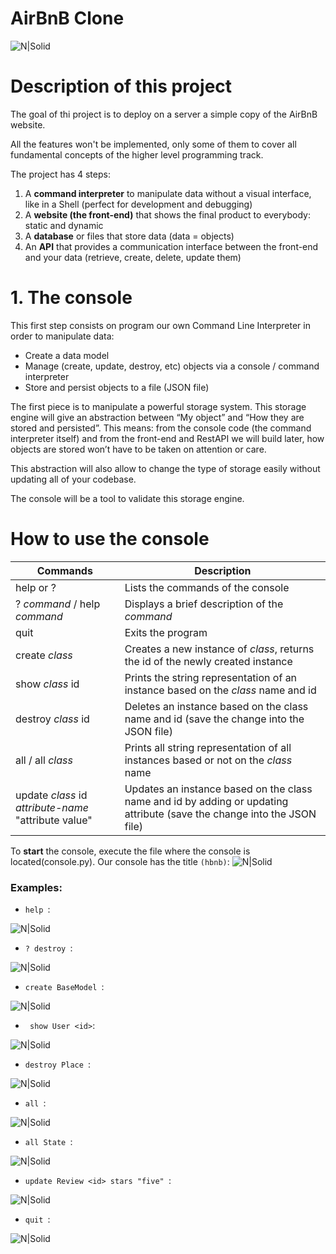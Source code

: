 # AirBnB Clone
![N|Solid](https://i.imgur.com/BwWHZVK.png)
# Description of this project
The goal of thi project is to deploy on a server a simple copy of the AirBnB website.

All the features won't be implemented, only some of them to cover all fundamental concepts of the higher level programming track.

The project has 4 steps:

1. A **command interpreter** to manipulate data without a visual interface, like in a Shell (perfect for development and debugging)
2. A **website (the front-end)** that shows the final product to everybody: static and dynamic
3. A **database** or files that store data (data = objects)
4. An **API** that provides a communication interface between the front-end and your data (retrieve, create, delete, update them)

# 1. The console
This first step consists on program our own Command Line Interpreter in order to manipulate data:
- Create a data model
- Manage (create, update, destroy, etc) objects via a console / command interpreter
- Store and persist objects to a file (JSON file)

The first piece is to manipulate a powerful storage system. This storage engine will give an abstraction between “My object” and “How they are stored and persisted”. This means: from the console code (the command interpreter itself) and from the front-end and RestAPI we will build later, how objects are stored won’t have to be taken on attention or care.

This abstraction will also allow to change the type of storage easily without updating all of your codebase.

The console will be a tool to validate this storage engine.

# How to use the console
| Commands | Description |
| ------ | ------ |
| help or ? | Lists the commands of the console | 
| ? *command* / help *command* | Displays a brief description of the *command*
| quit | Exits the program |
| create *class* | Creates a new instance of *class*, returns the id of the newly created instance |
| show *class* id | Prints the string representation of an instance based on the *class* name and id |
| destroy *class* id | Deletes an instance based on the class name and id (save the change into the JSON file) |
| all / all *class* | Prints all string representation of all instances based or not on the *class* name |
| update *class* id *attribute-name* "attribute value" | Updates an instance based on the class name and id by adding or updating attribute (save the change into the JSON file) |

To **start** the console, execute the file where the console is located(console.py). Our console has the title `(hbnb)`:
![N|Solid](https://i.imgur.com/lCijCMK.png)

### Examples:
- `help `:

![N|Solid](https://i.imgur.com/geNNE8x.png)

- `? destroy `:

![N|Solid](https://i.imgur.com/Gadpvja.png)

- `create BaseModel `:

![N|Solid](https://i.imgur.com/fu7zg8N.png)

- ` show User <id>`:

![N|Solid](https://i.imgur.com/zD0tu6j.png)

- `destroy Place `:

![N|Solid](https://i.imgur.com/MUCPACG.png)

- `all `:

![N|Solid](https://i.imgur.com/gSZJt7e.png)

- `all State `:

![N|Solid](https://i.imgur.com/e5Qz8Rj.png)

- `update Review <id> stars "five" `:

![N|Solid](https://i.imgur.com/hCeOkxa.png)

- `quit `:

![N|Solid](https://i.imgur.com/lCijCMK.png)